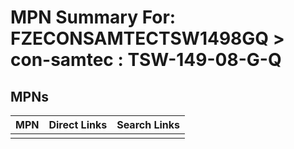 



# MPN Summary For: FZECONSAMTECTSW1498GQ > con-samtec : TSW-149-08-G-Q

## MPNs
  

|MPN|Direct Links|Search Links|
| :--- | :--- | :--- |
||||
